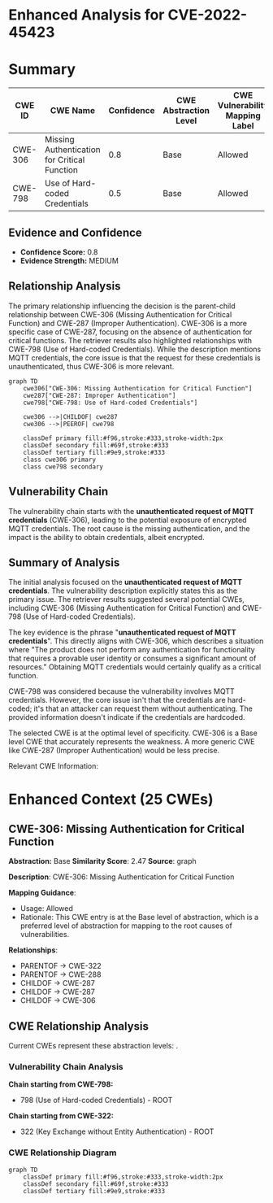 # Enhanced Analysis for CVE-2022-45423

# Summary
| CWE ID | CWE Name | Confidence | CWE Abstraction Level | CWE Vulnerability Mapping Label | CWE-Vulnerability Mapping Notes |
|---|---|---|---|---|---|
| CWE-306 | Missing Authentication for Critical Function | 0.8 | Base | Allowed | Primary CWE |
| CWE-798 | Use of Hard-coded Credentials | 0.5 | Base | Allowed | Secondary Candidate |

## Evidence and Confidence

*   **Confidence Score:** 0.8
*   **Evidence Strength:** MEDIUM

## Relationship Analysis
The primary relationship influencing the decision is the parent-child relationship between CWE-306 (Missing Authentication for Critical Function) and CWE-287 (Improper Authentication). CWE-306 is a more specific case of CWE-287, focusing on the absence of authentication for critical functions. The retriever results also highlighted relationships with CWE-798 (Use of Hard-coded Credentials). While the description mentions MQTT credentials, the core issue is that the request for these credentials is unauthenticated, thus CWE-306 is more relevant.

```mermaid
graph TD
    cwe306["CWE-306: Missing Authentication for Critical Function"]
    cwe287["CWE-287: Improper Authentication"]
    cwe798["CWE-798: Use of Hard-coded Credentials"]
    
    cwe306 -->|CHILDOF| cwe287
    cwe306 -->|PEEROF| cwe798
    
    classDef primary fill:#f96,stroke:#333,stroke-width:2px
    classDef secondary fill:#69f,stroke:#333
    classDef tertiary fill:#9e9,stroke:#333
    class cwe306 primary
    class cwe798 secondary
```

## Vulnerability Chain
The vulnerability chain starts with the **unauthenticated request of MQTT credentials** (CWE-306), leading to the potential exposure of encrypted MQTT credentials. The root cause is the missing authentication, and the impact is the ability to obtain credentials, albeit encrypted.

## Summary of Analysis
The initial analysis focused on the **unauthenticated request of MQTT credentials**. The vulnerability description explicitly states this as the primary issue. The retriever results suggested several potential CWEs, including CWE-306 (Missing Authentication for Critical Function) and CWE-798 (Use of Hard-coded Credentials).

The key evidence is the phrase "**unauthenticated request of MQTT credentials**". This directly aligns with CWE-306, which describes a situation where "The product does not perform any authentication for functionality that requires a provable user identity or consumes a significant amount of resources." Obtaining MQTT credentials would certainly qualify as a critical function.

CWE-798 was considered because the vulnerability involves MQTT credentials. However, the core issue isn't that the credentials are hard-coded; it's that an attacker can request them without authenticating. The provided information doesn't indicate if the credentials are hardcoded.

The selected CWE is at the optimal level of specificity. CWE-306 is a Base level CWE that accurately represents the weakness. A more generic CWE like CWE-287 (Improper Authentication) would be less precise.

Relevant CWE Information:

# Enhanced Context (25 CWEs)

## CWE-306: Missing Authentication for Critical Function
**Abstraction:** Base
**Similarity Score**: 2.47
**Source**: graph

**Description**:
CWE-306: Missing Authentication for Critical Function

**Mapping Guidance**:
- Usage: Allowed
- Rationale: This CWE entry is at the Base level of abstraction, which is a preferred level of abstraction for mapping to the root causes of vulnerabilities.

**Relationships**:
- PARENTOF -> CWE-322
- PARENTOF -> CWE-288
- CHILDOF -> CWE-287
- CHILDOF -> CWE-287
- CHILDOF -> CWE-306


## CWE Relationship Analysis

Current CWEs represent these abstraction levels: .


### Vulnerability Chain Analysis

**Chain starting from CWE-798:**
- 798 (Use of Hard-coded Credentials) - ROOT


**Chain starting from CWE-322:**
- 322 (Key Exchange without Entity Authentication) - ROOT



### CWE Relationship Diagram

```mermaid
graph TD
    classDef primary fill:#f96,stroke:#333,stroke-width:2px
    classDef secondary fill:#69f,stroke:#333
    classDef tertiary fill:#9e9,stroke:#333
```